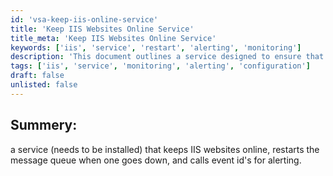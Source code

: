 ```yaml
---
id: 'vsa-keep-iis-online-service'
title: 'Keep IIS Websites Online Service'
title_meta: 'Keep IIS Websites Online Service'
keywords: ['iis', 'service', 'restart', 'alerting', 'monitoring']
description: 'This document outlines a service designed to ensure that IIS websites remain online by automatically restarting the message queue when a site goes down and generating alerts based on specific event IDs.'
tags: ['iis', 'service', 'monitoring', 'alerting', 'configuration']
draft: false
unlisted: false
---
```

## Summery:

a service (needs to be installed) that keeps IIS websites online, restarts the message queue when one goes down, and calls event id's for alerting.




